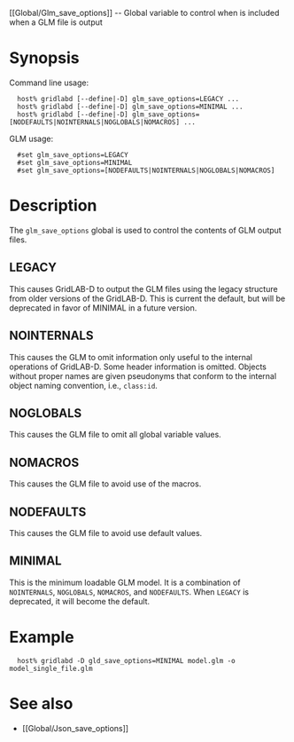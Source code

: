 [[Global/Glm_save_options]] -- Global variable to control when is included when a GLM file is output

# Synopsis

Command line usage:
~~~
  host% gridlabd [--define|-D] glm_save_options=LEGACY ...
  host% gridlabd [--define|-D] glm_save_options=MINIMAL ...
  host% gridlabd [--define|-D] glm_save_options=[NODEFAULTS|NOINTERNALS|NOGLOBALS|NOMACROS] ...
~~~
GLM usage:
~~~
  #set glm_save_options=LEGACY
  #set glm_save_options=MINIMAL
  #set glm_save_options=[NODEFAULTS|NOINTERNALS|NOGLOBALS|NOMACROS]
~~~

# Description

The `glm_save_options` global is used to control the contents of GLM output files.

## LEGACY

This causes GridLAB-D to output the GLM files using the legacy structure from older versions of the GridLAB-D.  This is current the default, but will be deprecated in favor of MINIMAL in a future version.

## NOINTERNALS

This causes the GLM to omit information only useful to the internal operations of GridLAB-D.  Some header information is omitted. Objects without proper names are given pseudonyms that conform to the internal object naming convention, i.e., `class:id`.

## NOGLOBALS

This causes the GLM file to omit all global variable values.

## NOMACROS

This causes the GLM file to avoid use of the macros.

## NODEFAULTS

This causes the GLM file to avoid use default values.

## MINIMAL

This is the minimum loadable GLM model. It is a combination of `NOINTERNALS`, `NOGLOBALS`, `NOMACROS`, and `NODEFAULTS`. When `LEGACY` is deprecated, it will become the default.

# Example
~~~
  host% gridlabd -D gld_save_options=MINIMAL model.glm -o model_single_file.glm
~~~

# See also

* [[Global/Json_save_options]]

